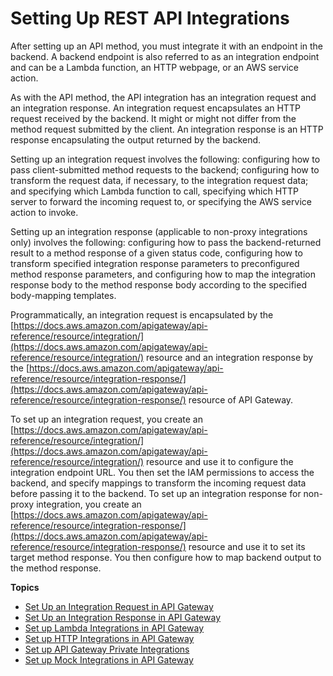 # Setting Up REST API Integrations<a name="how-to-integration-settings"></a>

 After setting up an API method, you must integrate it with an endpoint in the backend\. A backend endpoint is also referred to as an integration endpoint and can be a Lambda function, an HTTP webpage, or an AWS service action\. 

As with the API method, the API integration has an integration request and an integration response\. An integration request encapsulates an HTTP request received by the backend\. It might or might not differ from the method request submitted by the client\. An integration response is an HTTP response encapsulating the output returned by the backend\.

Setting up an integration request involves the following: configuring how to pass client\-submitted method requests to the backend; configuring how to transform the request data, if necessary, to the integration request data; and specifying which Lambda function to call, specifying which HTTP server to forward the incoming request to, or specifying the AWS service action to invoke\. 

Setting up an integration response \(applicable to non\-proxy integrations only\) involves the following: configuring how to pass the backend\-returned result to a method response of a given status code, configuring how to transform specified integration response parameters to preconfigured method response parameters, and configuring how to map the integration response body to the method response body according to the specified body\-mapping templates\. 

Programmatically, an integration request is encapsulated by the [https://docs.aws.amazon.com/apigateway/api-reference/resource/integration/](https://docs.aws.amazon.com/apigateway/api-reference/resource/integration/) resource and an integration response by the [https://docs.aws.amazon.com/apigateway/api-reference/resource/integration-response/](https://docs.aws.amazon.com/apigateway/api-reference/resource/integration-response/) resource of API Gateway\. 

To set up an integration request, you create an [https://docs.aws.amazon.com/apigateway/api-reference/resource/integration/](https://docs.aws.amazon.com/apigateway/api-reference/resource/integration/) resource and use it to configure the integration endpoint URL\. You then set the IAM permissions to access the backend, and specify mappings to transform the incoming request data before passing it to the backend\. To set up an integration response for non\-proxy integration, you create an [https://docs.aws.amazon.com/apigateway/api-reference/resource/integration-response/](https://docs.aws.amazon.com/apigateway/api-reference/resource/integration-response/) resource and use it to set its target method response\. You then configure how to map backend output to the method response\.

**Topics**
+ [Set Up an Integration Request in API Gateway](api-gateway-integration-settings-integration-request.md)
+ [Set Up an Integration Response in API Gateway](api-gateway-integration-settings-integration-response.md)
+ [Set up Lambda Integrations in API Gateway](set-up-lambda-integrations.md)
+ [Set up HTTP Integrations in API Gateway](setup-http-integrations.md)
+ [Set up API Gateway Private Integrations](set-up-private-integration.md)
+ [Set up Mock Integrations in API Gateway](how-to-mock-integration.md)